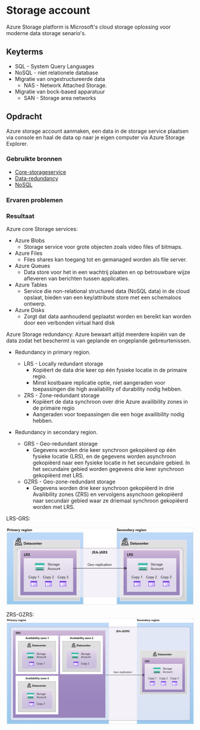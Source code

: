 # Storage account

 Azure Storage platform is Microsoft's cloud storage oplossing voor moderne data storage senario's.  

## Keyterms

* SQL - System Query Languages
* NoSQL - niet relationele database
* Migratie van ongestructureerde data
  * NAS - Network Attached Storage.
* Migratie van bock-based apparatuur
  * SAN - Storage area networks

## Opdracht

Azure storage account aanmaken, een data in de storage service plaatsen via console en haal de data op naar je eigen computer via Azure Storage Explorer.

### Gebruikte bronnen

* [Core-storageservice](https://docs.microsoft.com/en-us/azure/storage/common/storage-introduction?toc=/azure/storage/blobs/toc.json)
* [Data-redundancy](https://docs.microsoft.com/en-us/azure/storage/common/storage-redundancy?toc=/azure/storage/blobs/toc.json)
* [NoSQL](https://azure.microsoft.com/nl-nl/overview/nosql-database/)

### Ervaren problemen

### Resultaat

Azure core Storage services:

* Azure Blobs
  * Storage service voor grote objecten zoals video files of bitmaps.
* Azure Files
  * Files shares kan toegang tot en gemanaged worden als file server.
* Azure Queues
  * Data store voor het in een wachtrij plaaten en op betrouwbare wijze afleveren van berichten tussen applicaties.
* Azure Tables
  * Service die non-relational structured data (NoSQL data) in de cloud opslaat, bieden van een key/attribute store met een schemaloos ontwerp.
* Azure Disks
  * Zorgt dat data aanhoudend geplaatst worden en bereikt kan worden door een verbonden virtual hard disk

Azure Storage redundancy:
    Azure bewaart altijd meerdere kopiën van de data zodat het beschermt is van geplande en ongeplande gebreurtenissen.

* Redundancy in primary region.
  * LRS - Locally redundant storage
    * Kopiëert de data drie keer op één fysieke locatie in de primaire regio.
    * Minst kostbaare replicatie optie, niet aangeraden voor toepassingen die high availability of durability nodig hebben.
  * ZRS - Zone-redundant storage
    * Kopiëert de data synchroon over drie Azure availibility zones in de primaire regio
    * Aangeraden voor toepassingen die een hoge availibility nodig hebben.

* Redundancy in secondary region.
  * GRS - Geo-redundant storage
    * Gegevens worden drie keer synchroon gekopiëerd op één fysieke locatie (LRS), en de gegevens worden asynchroon gekopiëerd naar een fysieke locatie in het secundaire gebied. In het secundaire gebied worden gegevens drie keer synchroon gekopiëerd met LRS. 
  * GZRS - Geo-zone-redundant storage
    * Gegevens worden drie keer synchroon gekopiëerd in drie Availibility zones (ZRS) en vervolgens asynchoon gekopiëerd naar secundair gebied waar ze driemaal synchroon gekopiëerd worden met LRS. 

LRS-GRS:

![LRS-GRS](../00_includes/02_Cloud_01/LRS-GRS.png)

ZRS-GZRS:
![ZRS-GZRS](../00_includes/02_Cloud_01/ZRS-GZRS.png)
